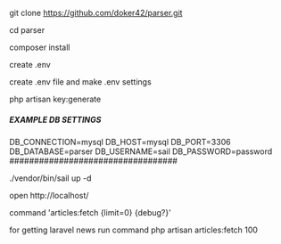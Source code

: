 git clone https://github.com/doker42/parser.git

cd parser

composer install

create .env

create .env file and make .env settings

php artisan key:generate

##### EXAMPLE DB SETTINGS #######
DB_CONNECTION=mysql
DB_HOST=mysql
DB_PORT=3306
DB_DATABASE=parser
DB_USERNAME=sail
DB_PASSWORD=password
##################################


./vendor/bin/sail up -d


open  http://localhost/


command 'articles:fetch {limit=0} {debug?}'

for getting laravel news run command    php artisan articles:fetch  100